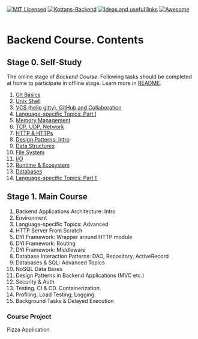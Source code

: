 [![MIT Licensed][icon-mit]][license]
[![Kottans-Backend][icon-kottans-be]][kottans-backend]
[![Ideas and useful links][icon-ideas]][ideas]
[![Awesome][icon-awesome]][awesome]
&nbsp;&nbsp;&nbsp;&nbsp;&nbsp;&nbsp;

# Backend Course. Contents

## Stage 0. Self-Study

The online stage of _Backend Course_. Following tasks should be completed
at home to participate in offline stage. Learn more in [README](README.md).

1.  [Git Basics](tasks/git-intro.md)
1.  [Unix Shell](tasks/unix-shell.md)
1.  [VCS (hello gitty), GitHub and Collaboration](tasks/git-collaboration.md)
1.  [Language-specific Topics: Part I](tasks/language_basics.md)
1.  [Memory Management](tasks/memory-management.md)
1.  [TCP, UDP, Network](tasks/network.md)
1.  [HTTP & HTTPs](tasks/http.md)
1.  [Design Patterns: Intro](tasks/patterns.md)
1.  [Data Structures](tasks/data-structures.md)
1.  [File System](tasks/file_system.md)
1.  [I/O](tasks/io.md)
1.  [Runtime & Ecosystem](tasks/runtime_and_ecosystem.md)
1.  [Databases](tasks/databases_basic.md)
1.  [Language-specific Topics: Part II](tasks/js_basics_2.md)

## Stage 1. Main Course

1.  Backend Applications Architecture: Intro
1.  Environment
1.  Language-specific Topics: Advanced
1.  HTTP Server From Scratch
1.  DYI Framework: Wrapper around HTTP module
1.  DYI Framework: Routing
1.  DYI Framework: Middleware
1.  Database Interaction Patterns: DAO, Repository, ActiveRecord
1.  Databases & SQL: Advanced Topics
1.  NoSQL Data Bases
1.  Design Patterns in Backend Applications (MVC etc.)
1.  Security & Auth
1.  Testing. CI & CD. Containerization.
1.  Profiling, Load Testing, Logging.
1.  Background Tasks & Delayed Execution

### Course Project

Pizza Application


[icon-chat]: https://img.shields.io/badge/chat-on%20telegram-blue.svg
[icon-mit]: https://img.shields.io/badge/license-MIT-blue.svg
[icon-ideas]: https://img.shields.io/badge/google--doc-ideas-ff69b4.svg
[icon-awesome]: https://cdn.rawgit.com/sindresorhus/awesome/d7305f38d29fed78fa85652e3a63e154dd8e8829/media/badge.svg
[license]: https://github.com/Kottans/web/blob/master/LICENSE.md
[awesome]: https://github.com/sindresorhus/awesome
[ideas]: https://docs.google.com/spreadsheets/d/1bZJhYjK3VHOS2HmQb2Fs4aHfEBt8mp1F09j9nEEDaqE/edit#gid=818017811
[icon-kottans-be]: https://img.shields.io/badge/%3D(%5E.%5E)%3D-backend-yellow.svg
[kottans-backend]: https://github.com/kottans/backend
